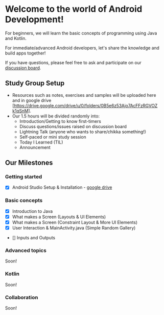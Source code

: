 # Welcome to the world of Android Development!
For beginners, we will learn the basic concepts of
programming using Java and Kotlin.

For immediate/advanced Android developers, let's share the knowledge and build apps together!

If you have questions, please feel free to ask and participate on our [discussion
board](https://www.meetup.com/Women-Who-Code-Manila/messages/boards/forum/24291952).

## Study Group Setup
* Resources such as notes, exercises and samples will be uploaded here and in google drive [https://drive.google.com/drive/u/0/folders/0B5e6z53Ajo7AcFFzRGVOZk1qSnM].
* Our 1.5 hours will be divided randomly into:
    - Introduction/Getting to know first-timers
    - Discuss questions/issues raised on discussion board
    - Lightning Talk (anyone who wants to share/chikka something!)
    - Self-paced or mini study session
    - Today I Learned (TIL)
    - Announcement

## Our Milestones

### Getting started
- [X] Android Studio Setup & Installation - [google drive](https://docs.google.com/document/d/1TxVa_37UBr9K3fCiSUmHb8TYKUxUN3xbkWfwyCAF-bA/edit)

### Basic concepts
- [X] Introduction to Java
- [X] What makes a Screen (Layouts & UI Elements)
- [X] What makes a Screen (Constraint Layout & More UI Elements)
- [X] User Interaction & MainActivity.java (Simple Random Gallery)
- [] Inputs and Outputs

### Advanced topics
Soon!

### Kotlin
Soon!

### Collaboration
Soon!
